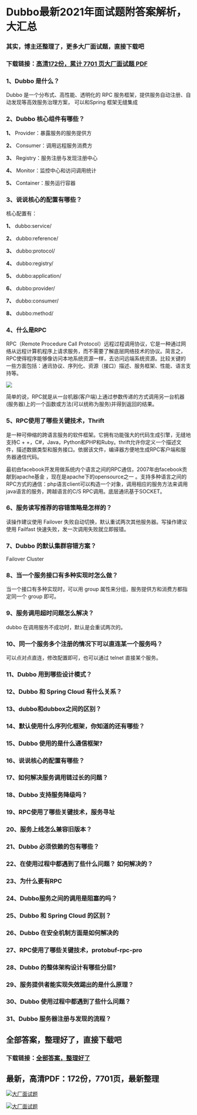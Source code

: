 # Dubbo最新2021年面试题附答案解析，大汇总

### 其实，博主还整理了，更多大厂面试题，直接下载吧

### 下载链接：[高清172份，累计 7701 页大厂面试题  PDF](https://github.com/souyunku/DevBooks/blob/master/docs/index.md)



### 1、Dubbo 是什么？

Dubbo 是一个分布式、高性能、透明化的 RPC 服务框架，提供服务自动注册、自动发现等高效服务治理方案， 可以和Spring 框架无缝集成


### 2、Dubbo 核心组件有哪些？

**1、** Provider：暴露服务的服务提供方

**2、** Consumer：调用远程服务消费方

**3、** Registry：服务注册与发现注册中心

**4、** Monitor：监控中心和访问调用统计

**5、** Container：服务运行容器


### 3、说说核心的配置有哪些？

核心配置有：

**1、** dubbo:service/

**2、** dubbo:reference/

**3、** dubbo:protocol/

**4、** dubbo:registry/

**5、** dubbo:application/

**6、** dubbo:provider/

**7、** dubbo:consumer/

**8、** dubbo:method/


### 4、什么是RPC

RPC（Remote Procedure Call Protocol）远程过程调用协议，它是一种通过网络从远程计算机程序上请求服务，而不需要了解底层网络技术的协议。简言之，RPC使得程序能够像访问本地系统资源一样，去访问远端系统资源。比较关键的一些方面包括：通讯协议、序列化、资源（接口）描述、服务框架、性能、语言支持等。

![](https://gitee.com/souyunkutech/souyunku-home/raw/master/images/souyunku-web/2020/5/2/026/54/80_3.png#alt=80%5C_3.png)

简单的说，RPC就是从一台机器(客户端)上通过参数传递的方式调用另一台机器(服务器)上的一个函数或方法(可以统称为服务)并得到返回的结果。


### 5、RPC使用了哪些关键技术，Thrift

是一种可伸缩的跨语言服务的软件框架。它拥有功能强大的代码生成引擎，无缝地支持C + +，C#，Java，Python和PHP和Ruby。thrift允许你定义一个描述文件，描述数据类型和服务接口。依据该文件，编译器方便地生成RPC客户端和服务器通信代码。

最初由facebook开发用做系统内个语言之间的RPC通信，2007年由facebook贡献到apache基金 ，现在是apache下的opensource之一 。支持多种语言之间的RPC方式的通信：php语言client可以构造一个对象，调用相应的服务方法来调用java语言的服务，跨越语言的C/S RPC调用。底层通讯基于SOCKET。


### 6、服务读写推荐的容错策略是怎样的？

读操作建议使用 Failover 失败自动切换，默认重试两次其他服务器。写操作建议使用 Failfast 快速失败，发一次调用失败就立即报错。


### 7、Dubbo 的默认集群容错方案？

Failover Cluster


### 8、当一个服务接口有多种实现时怎么做？

当一个接口有多种实现时，可以用 group 属性来分组，服务提供方和消费方都指定同一个 group 即可。


### 9、服务调用超时问题怎么解决？

dubbo 在调用服务不成功时，默认是会重试两次的。


### 10、同一个服务多个注册的情况下可以直连某一个服务吗？

可以点对点直连，修改配置即可，也可以通过 telnet 直接某个服务。


### 11、Dubbo 用到哪些设计模式？
### 12、Dubbo 和 Spring Cloud 有什么关系？
### 13、dubbo和dubbox之间的区别？
### 14、默认使用什么序列化框架，你知道的还有哪些？
### 15、Dubbo 使用的是什么通信框架?
### 16、说说核心的配置有哪些？
### 17、如何解决服务调用链过长的问题？
### 18、Dubbo 支持服务降级吗？
### 19、RPC使用了哪些关键技术，服务寻址
### 20、服务上线怎么兼容旧版本？
### 21、Dubbo 必须依赖的包有哪些？
### 22、在使用过程中都遇到了些什么问题？ 如何解决的？
### 23、为什么要有RPC
### 24、Dubbo服务之间的调用是阻塞的吗？
### 25、Dubbo 和 Spring Cloud 的区别？
### 26、Dubbo 在安全机制方面是如何解决的
### 27、RPC使用了哪些关键技术，protobuf-rpc-pro
### 28、Dubbo 的整体架构设计有哪些分层?
### 29、服务提供者能实现失效踢出的是什么原理？
### 30、Dubbo 使用过程中都遇到了些什么问题？
### 31、Dubbo 服务器注册与发现的流程？




## 全部答案，整理好了，直接下载吧

### 下载链接：[全部答案，整理好了](https://www.souyunku.com/wp-content/uploads/weixin/githup-weixin-2.png)




## 最新，高清PDF：172份，7701页，最新整理

[![大厂面试题](https://www.souyunku.com/wp-content/uploads/weixin/mst.png "架构师专栏")](https://www.souyunku.com/wp-content/uploads/weixin/githup-weixin.png "架构师专栏")

[![大厂面试题](https://www.souyunku.com/wp-content/uploads/weixin/githup-weixin.png "架构师专栏")](https://www.souyunku.com/wp-content/uploads/weixin/githup-weixin.png "架构师专栏")
